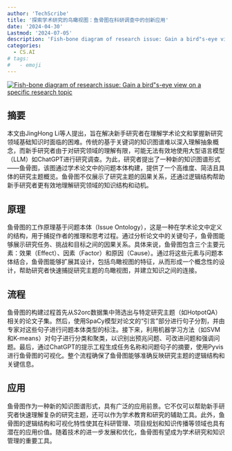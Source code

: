 ```yaml
---
author: 'TechScribe'
title: '探索学术研究的鸟瞰视图：鱼骨图在科研调查中的创新应用'
date: '2024-04-30'
Lastmod: '2024-07-05'
description: 'Fish-bone diagram of research issue: Gain a bird"s-eye view on a specific research topic'
categories:
  - CS.AI
# tags:
#   - emoji
---
```


[![Fish-bone diagram of research issue: Gain a bird"s-eye view on a specific research topic](https://arxiv-research-1301205113.cos.ap-guangzhou.myqcloud.com/images/2407.01553v1.pdf_0.jpg)](https://arxiv.org/abs/2407.01553v1)

## 摘要

本文由JingHong Li等人提出，旨在解决新手研究者在理解学术论文和掌握新研究领域基础知识时面临的困难。传统的基于关键词的知识图谱难以深入理解抽象概念，而新手研究者由于对研究领域的理解有限，可能无法有效地使用大型语言模型（LLM）如ChatGPT进行研究调查。为此，研究者提出了一种新的知识图谱形式——鱼骨图，该图通过学术论文中的问题本体构建，提供了一个高维度、简洁且具体的研究主题概览。鱼骨图不仅展示了研究主题的因果关系，还通过逻辑结构帮助新手研究者更有效地理解研究领域的知识结构和动机。<!--more-->

## 原理

鱼骨图的工作原理基于问题本体（Issue Ontology），这是一种在学术论文中定义的结构，用于捕捉作者的推理和思考过程。通过分析论文中的关键句子，鱼骨图能够展示研究任务、挑战和目标之间的因果关系。具体来说，鱼骨图包含三个主要元素：效果（Effect）、因素（Factor）和原因（Cause）。通过将这些元素与问题本体结合，鱼骨图能够扩展其设计，包括鸟瞰视图的特征，从而形成一个概念性的设计，帮助研究者快速捕捉研究主题的鸟瞰视图，并建立知识之间的连接。

## 流程

鱼骨图的构建过程首先从S2orc数据集中筛选出与特定研究主题（如HotpotQA）相关的论文子集。然后，使用SpaCy模型对论文的“引言”部分进行句子分割，并由专家对这些句子进行问题本体类型的标注。接下来，利用机器学习方法（如SVM和K-means）对句子进行分类和聚类，以识别出预兆问题、可改进问题和强调问题。最后，通过ChatGPT的提示工程生成任务名称和问题句子的摘要，使用Pyvis进行鱼骨图的可视化。整个流程确保了鱼骨图能够准确反映研究主题的逻辑结构和关键信息。

## 应用

鱼骨图作为一种新的知识图谱形式，具有广泛的应用前景。它不仅可以帮助新手研究者快速理解复杂的研究主题，还可以作为学术教育和研究的辅助工具。此外，鱼骨图的逻辑结构和可视化特性使其在科研管理、项目规划和知识传播等领域也具有潜在的应用价值。随着技术的进一步发展和优化，鱼骨图有望成为学术研究和知识管理的重要工具。